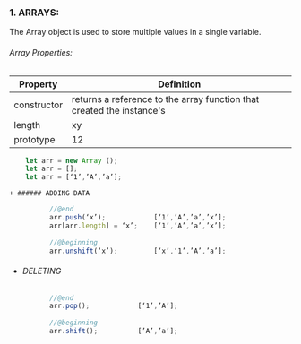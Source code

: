 
### 1. ARRAYS:
The Array object is used to store multiple values in a single variable.
###### Array Properties:
   Property  | Definition
 ------------ |---------------
constructor  | returns a reference to the array function that created the instance's 
length  | xy
prototype  | 12

```js
    let arr = new Array ();
    let arr = [];
    let arr = [‘1’,’A’,’a’];
```
    + ###### ADDING DATA	
```js
          //@end
          arr.push(‘x’);            [‘1’,’A’,’a’,’x’];
          arr[arr.length] = ‘x’;    [‘1’,’A’,’a’,’x’];
          
          //@beginning    
          arr.unshift(‘x’);         [‘x’,‘1’,’A’,’a’];
```
+ ###### DELETING
```js
          //@end
          arr.pop();            [‘1’,’A’];
          
          //@beginning
          arr.shift();          [’A’,’a’];
```



